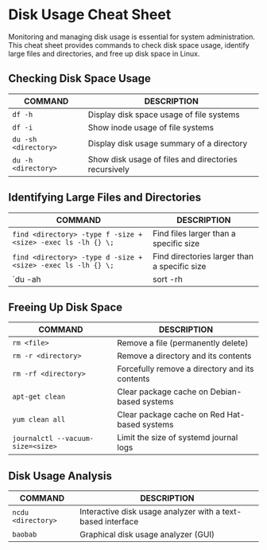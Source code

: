 # Disk Usage Cheat Sheet

Monitoring and managing disk usage is essential for system administration. This cheat sheet provides commands to check disk space usage, identify large files and directories, and free up disk space in Linux.

## Checking Disk Space Usage

COMMAND | DESCRIPTION
---|---
`df -h` | Display disk space usage of file systems
`df -i` | Show inode usage of file systems
`du -sh <directory>` | Display disk usage summary of a directory
`du -h <directory>` | Show disk usage of files and directories recursively

## Identifying Large Files and Directories

COMMAND | DESCRIPTION
---|---
`find <directory> -type f -size +<size> -exec ls -lh {} \;` | Find files larger than a specific size
`find <directory> -type d -size +<size> -exec ls -lh {} \;` | Find directories larger than a specific size
`du -ah <directory> | sort -rh | head -n <num>` | Show largest files and directories in descending order

## Freeing Up Disk Space

COMMAND | DESCRIPTION
---|---
`rm <file>` | Remove a file (permanently delete)
`rm -r <directory>` | Remove a directory and its contents
`rm -rf <directory>` | Forcefully remove a directory and its contents
`apt-get clean` | Clear package cache on Debian-based systems
`yum clean all` | Clear package cache on Red Hat-based systems
`journalctl --vacuum-size=<size>` | Limit the size of systemd journal logs

## Disk Usage Analysis

COMMAND | DESCRIPTION
---|---
`ncdu <directory>` | Interactive disk usage analyzer with a text-based interface
`baobab` | Graphical disk usage analyzer (GUI)

